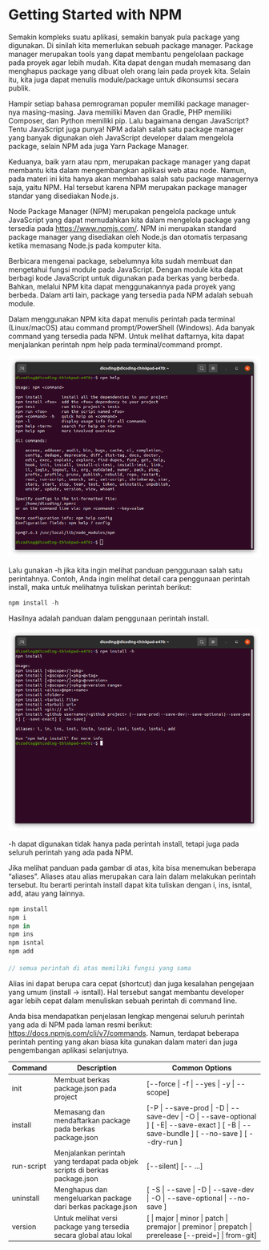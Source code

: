 # Getting Started with NPM

Semakin kompleks suatu aplikasi, semakin banyak pula package yang digunakan. Di sinilah kita
memerlukan sebuah package manager. Package manager merupakan tools yang dapat membantu
pengelolaan package pada proyek agar lebih mudah. Kita dapat dengan mudah memasang dan
menghapus package yang dibuat oleh orang lain pada proyek kita. Selain itu, kita juga dapat
menulis module/package untuk dikonsumsi secara publik.

Hampir setiap bahasa pemrograman populer memiliki package manager-nya masing-masing. Java
memiliki Maven dan Gradle, PHP memiliki Composer, dan Python memiliki pip. Lalu bagaimana
dengan JavaScript? Tentu JavaScript juga punya! NPM adalah salah satu package manager yang
banyak digunakan oleh JavaScript developer dalam mengelola package, selain NPM ada juga Yarn
Package Manager.

Keduanya, baik yarn atau npm, merupakan package manager yang dapat membantu kita dalam
mengembangkan aplikasi web atau node. Namun, pada materi ini kita hanya akan membahas salah
satu package managernya saja, yaitu NPM. Hal tersebut karena NPM merupakan package manager
standar yang disediakan Node.js.

Node Package Manager (NPM) merupakan pengelola package untuk JavaScript yang dapat memudahkan
kita dalam mengelola package yang tersedia pada https://www.npmjs.com/. NPM ini merupakan
standard package manager yang disediakan oleh Node.js dan otomatis terpasang ketika memasang
Node.js pada komputer kita.

Berbicara mengenai package, sebelumnya kita sudah membuat dan mengetahui fungsi module pada
JavaScript. Dengan module kita dapat berbagi kode JavaScript untuk digunakan pada berkas yang
berbeda. Bahkan, melalui NPM kita dapat menggunakannya pada proyek yang berbeda. Dalam arti
lain, package yang tersedia pada NPM adalah sebuah module.

Dalam menggunakan NPM kita dapat menulis perintah pada terminal (Linux/macOS) atau command
prompt/PowerShell (Windows). Ada banyak command yang tersedia pada NPM. Untuk melihat
daftarnya, kita dapat menjalankan perintah npm help pada terminal/command prompt.

![nameImg](img/1-get-started-npm.png)

Lalu gunakan -h jika kita ingin melihat panduan penggunaan salah satu perintahnya. Contoh, Anda
ingin melihat detail cara penggunaan perintah install, maka untuk melihatnya tuliskan perintah
berikut:

```javascript
npm install -h
```

Hasilnya adalah panduan dalam penggunaan perintah install.

![nameImg](img/2-get-started-npm.png)

-h dapat digunakan tidak hanya pada perintah install, tetapi juga pada seluruh perintah yang
ada pada NPM.

Jika melihat panduan pada gambar di atas, kita bisa menemukan beberapa “aliases”. Aliases atau
alias merupakan cara lain dalam melakukan perintah tersebut. Itu berarti perintah install dapat
kita tuliskan dengan i, ins, isntal, add, atau yang lainnya.

```javascript
npm install
npm i
npm in
npm ins
npm isntal
npm add
 
// semua perintah di atas memiliki fungsi yang sama
```

Alias ini dapat berupa cara cepat (shortcut) dan juga kesalahan pengejaan yang umum (install →
isntall). Hal tersebut sangat membantu developer agar lebih cepat dalam menuliskan sebuah
perintah di command line.

Anda bisa mendapatkan penjelasan lengkap mengenai seluruh perintah yang ada di NPM pada laman
resmi berikut: https://docs.npmjs.com/cli/v7/commands. Namun, terdapat beberapa perintah
penting yang akan biasa kita gunakan dalam materi dan juga pengembangan aplikasi selanjutnya.

| Command                  | Description                                                  | Common Options                                               |
| ------------------------ | ------------------------------------------------------------ | ------------------------------------------------------------ |
| init                     | Membuat berkas package.json pada project                     | [--force \| -f \| --yes \| -y \| --scope]                    |
| install <package-name>   | Memasang dan mendaftarkan package pada berkas package.json   | [-P \| --save-prod \| -D \| --save-dev \| -O \| --save-optional ] [ -E\| --save-exact ] [ -B \| --save-bundle ] [ --no-save ] [ --dry-run ] |
| run-script <command>     | Menjalankan perintah yang terdapat pada objek scripts di berkas package.json | [--silent] [-- <args>...]                                    |
| uninstall <package-name> | Menghapus dan mengeluarkan package dari berkas package.json  | [ -S \| --save \| -D \| --save-dev \| -O \| --save-optional \| --no-save ] |
| version                  | Untuk melihat versi package yang tersedia secara global atau lokal | [ <newversion> \| major \| minor \| patch \| premajor \| preminor \| prepatch \| prerelease [--preid=<prerelease-id>] \| from-git] |





